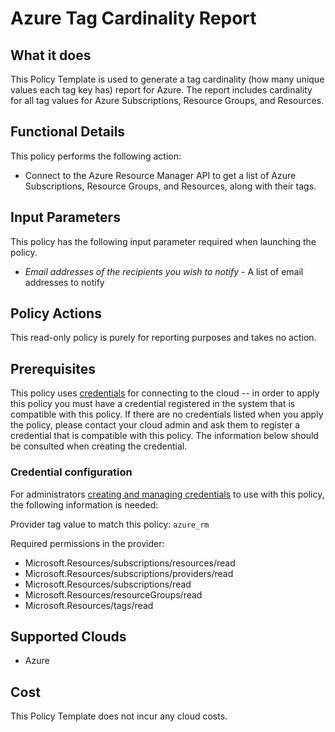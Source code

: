 # Azure Tag Cardinality Report

## What it does

This Policy Template is used to generate a tag cardinality (how many unique values each tag key has) report for Azure. The report includes cardinality for all tag values for Azure Subscriptions, Resource Groups, and Resources.

## Functional Details

This policy performs the following action:

- Connect to the Azure Resource Manager API to get a list of Azure Subscriptions, Resource Groups, and Resources, along with their tags.

## Input Parameters

This policy has the following input parameter required when launching the policy.

- *Email addresses of the recipients you wish to notify* - A list of email addresses to notify

## Policy Actions

This read-only policy is purely for reporting purposes and takes no action.

## Prerequisites

This policy uses [credentials](https://docs.flexera.com/flexera/EN/Automation/ManagingCredentialsExternal.htm) for connecting to the cloud -- in order to apply this policy you must have a credential registered in the system that is compatible with this policy. If there are no credentials listed when you apply the policy, please contact your cloud admin and ask them to register a credential that is compatible with this policy. The information below should be consulted when creating the credential.

### Credential configuration

For administrators [creating and managing credentials](https://docs.flexera.com/flexera/EN/Automation/ManagingCredentialsExternal.htm) to use with this policy, the following information is needed:

Provider tag value to match this policy: `azure_rm`

Required permissions in the provider:

- Microsoft.Resources/subscriptions/resources/read
- Microsoft.Resources/subscriptions/providers/read
- Microsoft.Resources/subscriptions/read
- Microsoft.Resources/resourceGroups/read
- Microsoft.Resources/tags/read

## Supported Clouds

- Azure

## Cost

This Policy Template does not incur any cloud costs.
